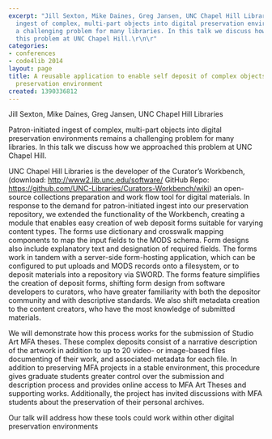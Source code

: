 ```yaml
---
excerpt: "Jill Sexton, Mike Daines, Greg Jansen, UNC Chapel Hill Libraries\r\n\r\nPatron-initiated
  ingest of complex, multi-part objects into digital preservation environments remains
  a challenging problem for many libraries. In this talk we discuss how we approached
  this problem at UNC Chapel Hill.\r\n\r"
categories:
- conferences
- code4lib 2014
layout: page
title: A reusable application to enable self deposit of complex objects into a digital
  preservation environment
created: 1390336812
---
```

Jill Sexton, Mike Daines, Greg Jansen, UNC Chapel Hill Libraries

Patron-initiated ingest of complex, multi-part objects into digital preservation environments remains a challenging problem for many libraries. In this talk we discuss how we approached this problem at UNC Chapel Hill.

UNC Chapel Hill Libraries is the developer of the Curator’s Workbench, (download: <a href="http://www2.lib.unc.edu/software/">http://www2.lib.unc.edu/software/</a> GitHub Repo: <a href="https://github.com/UNC-Libraries/Curators-Workbench/wiki">https://github.com/UNC-Libraries/Curators-Workbench/wiki</a>) an open-source collections preparation and work flow tool for digital materials. In response to the demand for patron-initiated ingest into our preservation repository, we extended the functionality of the Workbench, creating a module that enables easy creation of web deposit forms suitable for varying content types. The forms use dictionary and crosswalk mapping components to map the input fields to the MODS schema. Form designs also include explanatory text and designation of required fields. The forms work in tandem with a server-side form-hosting application, which can be configured to put uploads and MODS records onto a filesystem, or to deposit materials into a repository via SWORD. The forms feature simplifies the creation of deposit forms, shifting form design from software developers to curators, who have greater familiarity with both the depositor community and with descriptive standards. We also shift metadata creation to the content creators, who have the most knowledge of submitted materials.

We will demonstrate how this process works for the submission of Studio Art MFA theses. These complex deposits consist of a narrative description of the artwork in addition to up to 20 video- or image-based files documenting of their work, and associated metadata for each file. In addition to preserving MFA projects in a stable environment, this procedure gives graduate students greater control over the submission and description process and provides online access to MFA Art Theses and supporting works. Additionally, the project has invited discussions with MFA students about the preservation of their personal archives.

Our talk will address how these tools could work within other digital preservation environments
